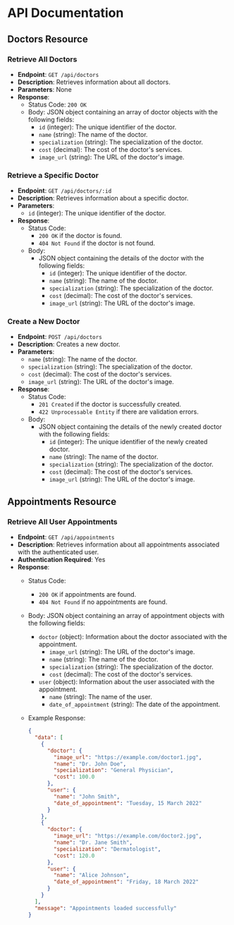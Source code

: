# API Documentation

## Doctors Resource

### Retrieve All Doctors

- **Endpoint**: `GET /api/doctors`
- **Description**: Retrieves information about all doctors.
- **Parameters**: None
- **Response**:
  - Status Code: `200 OK`
  - Body: JSON object containing an array of doctor objects with the following fields:
    - `id` (integer): The unique identifier of the doctor.
    - `name` (string): The name of the doctor.
    - `specialization` (string): The specialization of the doctor.
    - `cost` (decimal): The cost of the doctor's services.
    - `image_url` (string): The URL of the doctor's image.

### Retrieve a Specific Doctor

- **Endpoint**: `GET /api/doctors/:id`
- **Description**: Retrieves information about a specific doctor.
- **Parameters**:
  - `id` (integer): The unique identifier of the doctor.
- **Response**:
  - Status Code:
    - `200 OK` if the doctor is found.
    - `404 Not Found` if the doctor is not found.
  - Body:
    - JSON object containing the details of the doctor with the following fields:
      - `id` (integer): The unique identifier of the doctor.
      - `name` (string): The name of the doctor.
      - `specialization` (string): The specialization of the doctor.
      - `cost` (decimal): The cost of the doctor's services.
      - `image_url` (string): The URL of the doctor's image.

### Create a New Doctor

- **Endpoint**: `POST /api/doctors`
- **Description**: Creates a new doctor.
- **Parameters**:
  - `name` (string): The name of the doctor.
  - `specialization` (string): The specialization of the doctor.
  - `cost` (decimal): The cost of the doctor's services.
  - `image_url` (string): The URL of the doctor's image.
- **Response**:
  - Status Code:
    - `201 Created` if the doctor is successfully created.
    - `422 Unprocessable Entity` if there are validation errors.
  - Body:
    - JSON object containing the details of the newly created doctor with the following fields:
      - `id` (integer): The unique identifier of the newly created doctor.
      - `name` (string): The name of the doctor.
      - `specialization` (string): The specialization of the doctor.
      - `cost` (decimal): The cost of the doctor's services.
      - `image_url` (string): The URL of the doctor's image.

## Appointments Resource
### Retrieve All User Appointments
- **Endpoint**: `GET /api/appointments`
- **Description**: Retrieves information about all appointments associated with the authenticated user.
- **Authentication Required**: Yes
- **Response**:
  - Status Code:
    - `200 OK` if appointments are found.
    - `404 Not Found` if no appointments are found.
  - Body: JSON object containing an array of appointment objects with the following fields:
    - `doctor` (object): Information about the doctor associated with the appointment.
      - `image_url` (string): The URL of the doctor's image.
      - `name` (string): The name of the doctor.
      - `specialization` (string): The specialization of the doctor.
      - `cost` (decimal): The cost of the doctor's services.
    - `user` (object): Information about the user associated with the appointment.
      - `name` (string): The name of the user.
      - `date_of_appointment` (string): The date of the appointment.

  - Example Response:
    ```json
    {
      "data": [
        {
          "doctor": {
            "image_url": "https://example.com/doctor1.jpg",
            "name": "Dr. John Doe",
            "specialization": "General Physician",
            "cost": 100.0
          },
          "user": {
            "name": "John Smith",
            "date_of_appointment": "Tuesday, 15 March 2022"
          }
        },
        {
          "doctor": {
            "image_url": "https://example.com/doctor2.jpg",
            "name": "Dr. Jane Smith",
            "specialization": "Dermatologist",
            "cost": 120.0
          },
          "user": {
            "name": "Alice Johnson",
            "date_of_appointment": "Friday, 18 March 2022"
          }
        }
      ],
      "message": "Appointments loaded successfully"
    }
    ```

